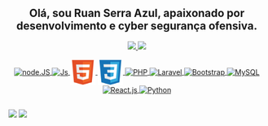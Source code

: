<h2 align="center">
Olá, sou Ruan Serra Azul, apaixonado por desenvolvimento e cyber segurança ofensiva.
</h2>

<div align="center">
  <a href="https://github.com/RuanSerraAzul">
  <img height="180em" src="https://github-readme-stats-git-masterrstaa-rickstaa.vercel.app/api?username=RuanSerraAzul&show_icons=true&theme=synthwave&include_all_commits=true&count_private=true"/>
  <img height="180em" src="https://github-readme-stats-git-masterrstaa-rickstaa.vercel.app/api/top-langs/?username=RuanSerraAzul&show_icons=true&theme=synthwave&layout=compact"/>
</div>
<div align="center"><br>
  <img align="center" alt="node.JS" height="50" width="50" src="https://cdn.jsdelivr.net/gh/devicons/devicon/icons/nodejs/nodejs-original-wordmark.svg">
  <img align="center" alt="Js" height="50" width="50" src="https://cdn.jsdelivr.net/gh/devicons/devicon/icons/javascript/javascript-plain.svg">
  <img align="center" alt="HTML" height="50" width="50" src="https://raw.githubusercontent.com/devicons/devicon/master/icons/html5/html5-original.svg">
  <img align="center" alt="CSS" height="50" width="50" src="https://raw.githubusercontent.com/devicons/devicon/master/icons/css3/css3-original.svg">
  <img align="center" alt="PHP" height="70" width="70" src="https://cdn.jsdelivr.net/gh/devicons/devicon/icons/php/php-plain.svg">
  <img align="center" alt="Laravel" height="50" width="50" src="https://cdn.jsdelivr.net/gh/devicons/devicon/icons/laravel/laravel-plain.svg">
  <img  align="center" alt="Bootstrap" height="50" width="50" src="https://cdn.jsdelivr.net/gh/devicons/devicon/icons/bootstrap/bootstrap-original.svg" />
  <img  align="center" alt="MySQL" height="50" width="50" src="https://cdn.jsdelivr.net/gh/devicons/devicon/icons/mysql/mysql-original.svg" />
  <img  align="center" alt="React.js" height="50" width="50" src="https://cdn.jsdelivr.net/gh/devicons/devicon/icons/react/react-original.svg" />
  <img  align="center" alt="Python" height="50" width="50" src="https://cdn.jsdelivr.net/gh/devicons/devicon/icons/python/python-original.svg" />
          
</div>
  
  ##
 
<div> 
    <a align="center" href="https://www.linkedin.com/in/ruan-serra-azul-10bb7b209/" target="_blank"><img src="https://img.shields.io/badge/-LinkedIn-%230077B5?style=for-the-badge&logo=linkedin&logoColor=white" target="_blank"></a> 
    <a href = "mailto:ruan.4321.pablo@gmail.com"><img src="https://img.shields.io/badge/-Gmail-%23333?style=for-the-badge&logo=gmail&logoColor=red" target="_blank"></a>
</div>
